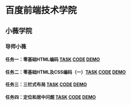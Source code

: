 # 百度前端技术学院
## 小薇学院
### 导师小薇
#### 任务一：零基础HTML编码 [TASK](http://ife.baidu.com/course/detail/id/90) [CODE](https://github.com/iaptx4869/ife/blob/gh-pages/xiaowei01.html) [DEMO](https://iaptx4869.github.io/ife/xiaowei01)
#### 任务二：零基础HTML及CSS编码（一）[TASK](http://ife.baidu.com/course/detail/id/92) [CODE](https://github.com/iaptx4869/ife/blob/gh-pages/xiaowei02.html) [DEMO](https://iaptx4869.github.io/ife/xiaowei02)
#### 任务三：三栏式布局 [TASK](http://ife.baidu.com/course/detail/id/94) [CODE](https://github.com/iaptx4869/ife/blob/gh-pages/xiaowei03.html) [DEMO](https://iaptx4869.github.io/ife/xiaowei03)
#### 任务四：定位和居中问题 [TASK](http://ife.baidu.com/course/detail/id/95) [CODE](https://github.com/iaptx4869/ife/blob/gh-pages/xiaowei04.html) [DEMO](https://iaptx4869.github.io/ife/xiaowei04)